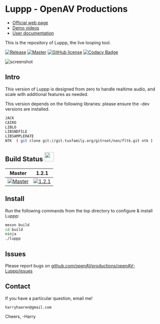 Luppp - OpenAV Productions
===============================

  * [Official web page](http://openavproductions.com/luppp)
  * [Demo videos](https://www.youtube.com/playlist?list=PLPVwzZjovbBxIik8lUisH5XdLzALDeY9j)
  * [User documentation](http://openavproductions.com/doc/luppp.html)

This is the repository of Luppp, the live looping tool.

[![Release](https://img.shields.io/github/release/openAVproductions/openAV-Luppp.svg)](https://github.com/openAVproductions/openAV-Luppp/releases/latest) 
[![Master][openAV-luppp-master-status]][travis-branches] 
[![GitHub license](https://img.shields.io/github/license/openAVproductions/openAV-Luppp)](https://github.com/openAVproductions/openAV-Luppp/blob/master/LICENSE)
[![Codacy Badge](https://api.codacy.com/project/badge/Grade/3ab898e60d3f4c8eabd44015e0e347f4)](https://www.codacy.com/manual/Jee-Bee/openAV-Luppp?utm_source=github.com&amp;utm_medium=referral&amp;utm_content=Jee-Bee/openAV-Luppp&amp;utm_campaign=Badge_Grade)

![screenshot](resources/screenshots/1.2.png "Luppp 1.2 Screenshot")

Intro
-----
This version of Luppp is designed from zero to handle realtime
audio, and scale with additional features as needed.

This version depends on the following libraries:
please ensure the -dev versions are installed.

```bash
JACK
CAIRO
LIBLO
LIBSNDFILE
LIBSAMPLERATE
NTK  ( git clone git://git.tuxfamily.org/gitroot/non/fltk.git ntk )
```

Build Status <img src="https://blog.travis-ci.com/images/travis-mascot-200px.png" height="30"/>
------------

| Master | 1.2.1 |
|:------:|:----:|
|[![Master][openAV-luppp-master-status]][travis-branches]|[![1.2.1][openAV-1.2.1-status]][travis-branches]|

[openAV-1.2.1-status]: https://travis-ci.com/openAVproductions/openAV-Luppp.svg?branch=release-1.2.1
[openAV-luppp-master-status]: https://travis-ci.com/openAVproductions/openAV-Luppp.svg?branch=master
[travis-branches]: https://travis-ci.com/openAVproductions/openAV-Luppp/branches
[travis-builds]: https://travis-ci.com/openAVproductions/openAV-Luppp/builds


Install
-------

Run the following commands from the top directory to configure & install Luppp:

```bash
meson build
cd build
ninja
./luppp
```


Issues
------
Please report bugs on [github.com/openAVproductions/openAV-Luppp/issues](http://github.com/openAVproductions/openAV-Luppp/issues)


Contact
-------
If you have a particular question, email me!
```
harryhaaren@gmail.com
```

Cheers, -Harry
